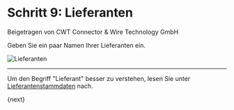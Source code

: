 # Schritt 9: Lieferanten
<span class="text-muted contributed-by">Beigetragen von CWT Connector & Wire Technology GmbH</span>

Geben Sie ein paar Namen Ihrer Lieferanten ein.

<img alt="Lieferanten" class="screenshot"
src="/assets/erpnext_docs/assets/img/setup-wizard/step-9.png">

---

Um den Begriff "Lieferant" besser zu verstehen, lesen Sie unter [Lieferantenstammdaten](/docs/user/manual/de/buying/supplier.html) nach.

{next}

